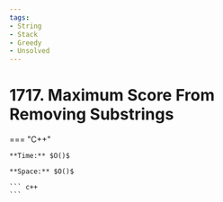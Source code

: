 ```yaml
---
tags:
- String
- Stack
- Greedy
- Unsolved
---
```



# 1717. Maximum Score From Removing Substrings

=== "C++"

    **Time:** $O()$

    **Space:** $O()$

    ``` c++
    ```